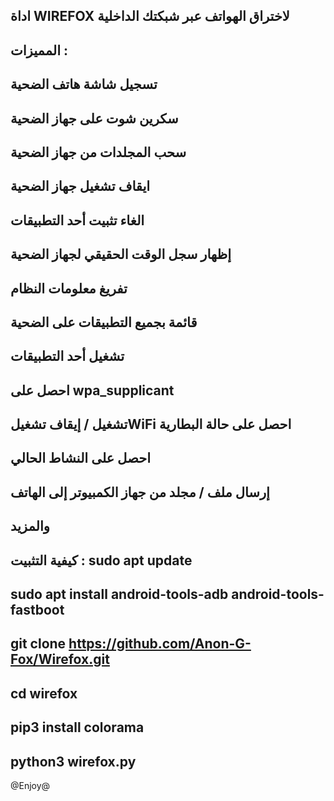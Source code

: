 اداة WIREFOX ﻻختراق الهواتف عبر شبكتك الداخلية
----------------------------------------------------------------------------------------------------------------------------------------------------------------------

المميزات : 
----------------------------------------------------------------------------------------------------------------------------------------------------------------------

تسجيل شاشة هاتف الضحية
----------------------------------------------------------------------------------------------------------------------------------------------------------------------
سكرين شوت على جهاز الضحية
----------------------------------------------------------------------------------------------------------------------------------------------------------------------
سحب المجلدات من جهاز الضحية
----------------------------------------------------------------------------------------------------------------------------------------------------------------------
ايقاف تشغيل جهاز الضحية
----------------------------------------------------------------------------------------------------------------------------------------------------------------------
الغاء تثبيت أحد التطبيقات
----------------------------------------------------------------------------------------------------------------------------------------------------------------------
إظهار سجل الوقت الحقيقي لجهاز الضحية
----------------------------------------------------------------------------------------------------------------------------------------------------------------------
تفريغ معلومات النظام
----------------------------------------------------------------------------------------------------------------------------------------------------------------------
قائمة بجميع التطبيقات على الضحية
----------------------------------------------------------------------------------------------------------------------------------------------------------------------
تشغيل أحد التطبيقات
----------------------------------------------------------------------------------------------------------------------------------------------------------------------
احصل على wpa_supplicant
----------------------------------------------------------------------------------------------------------------------------------------------------------------------
تشغيل / إيقاف تشغيلWiFi
احصل على حالة البطارية
----------------------------------------------------------------------------------------------------------------------------------------------------------------------
احصل على النشاط الحالي
----------------------------------------------------------------------------------------------------------------------------------------------------------------------
إرسال ملف / مجلد من جهاز الكمبيوتر إلى الهاتف
----------------------------------------------------------------------------------------------------------------------------------------------------------------------
والمزيد
----------------------------------------------------------------------------------------------------------------------------------------------------------------------




كيفية التثبيت :
sudo apt update
----------------------------------------------------------------------------------------
sudo apt install android-tools-adb android-tools-fastboot
-----------------------------------------------------------------------------------------
git clone https://github.com/Anon-G-Fox/Wirefox.git
-----------------------------------------------------------------------------------------
cd wirefox
-----------------------------------------------------------------------------------------
pip3 install colorama
-----------------------------------------------------------------------------------------
python3 wirefox.py
-----------------------------------------------------------------------------------------
@Enjoy@
